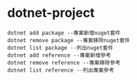# dotnet-project

```dotnetcli
dotnet add package --專案新增nuget套件
dotnet remove package --專案移除nuget套件
dotnet list package --列出nuget套件
dotnet add reference --專案新增參考
dotnet remove reference --專案移除參考
dotnet list reference --列出專案參考
```
